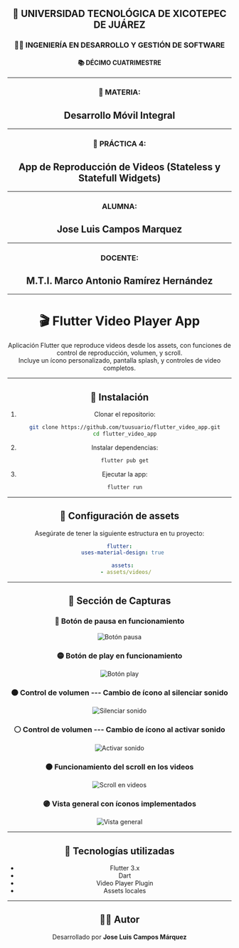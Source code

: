 <div align="center">

## 🏫 UNIVERSIDAD TECNOLÓGICA DE XICOTEPEC DE JUÁREZ  
### 👩‍💻 INGENIERÍA EN DESARROLLO Y GESTIÓN DE SOFTWARE  
#### 📚 DÉCIMO CUATRIMESTRE

---

### 📖 MATERIA:  
## **Desarrollo Móvil Integral**

---
### 📖 PRÁCTICA 4:  
## **App de Reproducción de Videos (Stateless y Statefull Widgets)**
---

### ALUMNA:  
## **Jose Luis Campos Marquez**

---

### DOCENTE:  
## **M.T.I. Marco Antonio Ramírez Hernández**

---
# 🎬 Flutter Video Player App

Aplicación Flutter que reproduce videos desde los assets, con funciones
de control de reproducción, volumen, y scroll.\
Incluye un ícono personalizado, pantalla splash, y controles de video
completos.

------------------------------------------------------------------------

## 🚀 Instalación

1.  Clonar el repositorio:

    ``` bash
    git clone https://github.com/tuusuario/flutter_video_app.git
    cd flutter_video_app
    ```

2.  Instalar dependencias:

    ``` bash
    flutter pub get
    ```

3.  Ejecutar la app:

    ``` bash
    flutter run
    ```

------------------------------------------------------------------------

## 🧩 Configuración de assets

Asegúrate de tener la siguiente estructura en tu proyecto:

``` yaml
flutter:
  uses-material-design: true

  assets:
    - assets/videos/
```

------------------------------------------------------------------------

## 📱 Sección de Capturas

### 🔴 Botón de pausa en funcionamiento

![Botón pausa](widget_app_220361/assets/screenshots/pause_button.png)

### 🟡 Botón de play en funcionamiento

![Botón play](widget_app_220361/assets/screenshots/play_button.png)

### 🟤 Control de volumen --- Cambio de ícono al silenciar sonido

![Silenciar sonido](widget_app_220361/assets/screenshots/volume_off.png)

### ⚪ Control de volumen --- Cambio de ícono al activar sonido

![Activar sonido](widget_app_220361/assets/screenshots/volume_on.png)

### ⚫ Funcionamiento del scroll en los videos

![Scroll en videos](widget_app_220361/assets/screenshots/scroll_videos.png)

### 🟣 Vista general con íconos implementados

![Vista general](widget_app_220361/assets/screenshots/general_view.png)

------------------------------------------------------------------------

## 🧠 Tecnologías utilizadas

-   Flutter 3.x
-   Dart
-   Video Player Plugin
-   Assets locales

------------------------------------------------------------------------

## 👨‍💻 Autor

Desarrollado por **Jose Luis Campos Márquez**
